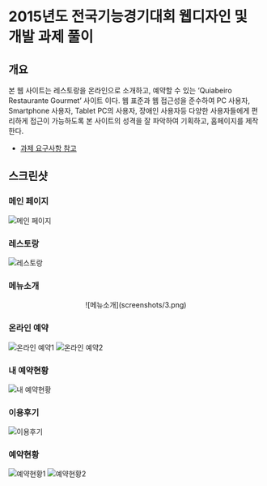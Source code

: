 # 2015년도 전국기능경기대회 웹디자인 및 개발 과제 풀이

## 개요

본 웹 사이트는 레스토랑을 온라인으로 소개하고, 예약할 수 있는 ‘Quiabeiro Restaurante Gourmet’ 사이트 이다. 웹 표준과 웹 접근성을 준수하여 PC 사용자, Smartphone 사용자, Tablet PC의 사용자, 장애인 사용자등 다양한 사용자들에게 편리하게 접근이 가능하도록 본 사이트의 성격을 잘 파악하여 기획하고, 홈페이지를 제작한다.

- [과제 요구사항 참고](https://github.com/JuheonOh/webskills/blob/2015_%EC%A0%84%EA%B5%AD/gyeonggi/task/(%EA%B2%BD%EA%B8%B0)%202015%20%EC%A0%84%EA%B5%AD%EA%B8%B0%EB%8A%A5%EA%B2%BD%EA%B8%B0%EB%8C%80%ED%9A%8C%20%EA%B3%BC%EC%A0%9C%20%EB%B0%8F%20%EC%B1%84%EC%A0%90%EA%B8%B0%EC%A4%80%ED%91%9C.pdf)

## 스크린샷

### 메인 페이지

![메인 페이지](screenshots/1.png)

### 레스토랑

![레스토랑](screenshots/2.png)

### 메뉴소개

<center>![메뉴소개](screenshots/3.png)</center>

### 온라인 예약

![온라인 예약1](screenshots/4-1.png)
![온라인 예약2](screenshots/4-2.png)

### 내 예약현황

![내 예약현황](screenshots/5.png)

### 이용후기

![이용후기](screenshots/6.png)

### 예약현황

![예약현황1](screenshots/7-1.png)
![예약현황2](screenshots/7-2.png)
